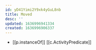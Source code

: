 ```yaml
---
id: yD41Yimi2Y9xk4yGuL8nb
title: Moved
desc: ''
updated: 1636996941334
created: 1636996906337
---
```



- [[p.instanceOf]] [[c.ActivityPredicate]]
